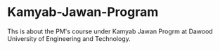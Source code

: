 # Kamyab-Jawan-Program
Ths is about the PM's course under Kamyab Jawan Progrm at Dawood University of Engineering and Technology.

